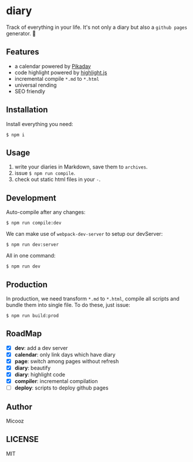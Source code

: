 # diary

Track of everything in your life. It's not only a diary but also a `github pages` generator. :beer:

## Features

* a calendar powered by [Pikaday](https://github.com/dbushell/Pikaday)
* code highlight powered by [highlight.js](https://github.com/isagalaev/highlight.js)
* incremental compile `*.md` to `*.html`
* universal rending
* SEO friendly

## Installation

Install everything you need:

    $ npm i

## Usage

1. write your diaries in Markdown, save them to `archives`.
2. issue `$ npm run compile`.
3. check out static html files in your `-`.

## Development

Auto-compile after any changes:

    $ npm run compile:dev

We can make use of `webpack-dev-server` to setup our devServer:

    $ npm run dev:server
    
All in one command:

    $ npm run dev

## Production

In production, we need transform `*.md` to `*.html`, compile all scripts and bundle them into single file.
To do these, just issue:

    $ npm run build:prod

## RoadMap

- [x] **dev**: add a dev server
- [x] **calendar**: only link days which have diary
- [x] **page**: switch among pages without refresh
- [x] **diary**: beautify
- [x] **diary**: highlight code
- [x] **compiler**: incremental compilation
- [ ] **deploy**: scripts to deploy github pages

## Author

Micooz

## LICENSE

MIT
